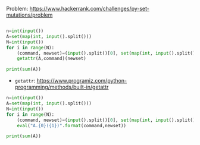 Problem: https://www.hackerrank.com/challenges/py-set-mutations/problem

```python

n=int(input())
A=set(map(int, input().split()))
N=int(input())
for i in range(N):
    (command, newset)=(input().split()[0], set(map(int, input().split())))
    getattr(A,command)(newset)

print(sum(A))

```

- ```getattr```: https://www.programiz.com/python-programming/methods/built-in/getattr



```python
n=int(input())
A=set(map(int, input().split()))
N=int(input())
for i in range(N):
    (command, newset)=(input().split()[0], set(map(int, input().split())))
    eval("A.{0}({1})".format(command,newset))

print(sum(A))


```
